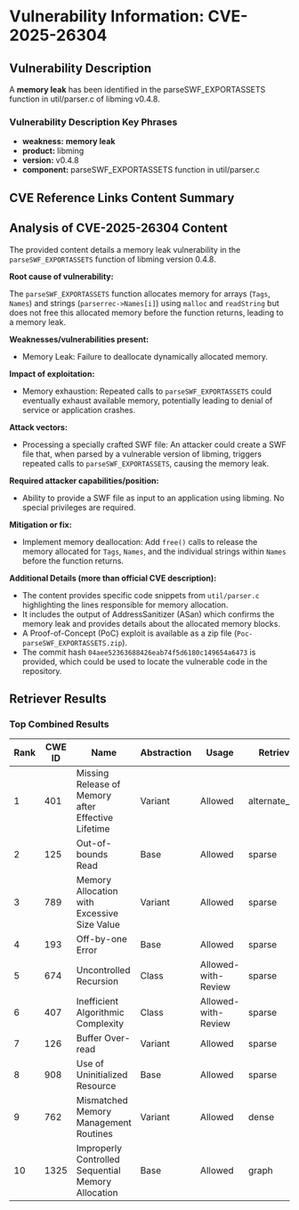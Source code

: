 # Vulnerability Information: CVE-2025-26304

## Vulnerability Description
A **memory leak** has been identified in the parseSWF_EXPORTASSETS function in util/parser.c of libming v0.4.8.

### Vulnerability Description Key Phrases
- **weakness:** **memory leak**
- **product:** libming
- **version:** v0.4.8
- **component:** parseSWF_EXPORTASSETS function in util/parser.c

## CVE Reference Links Content Summary
## Analysis of CVE-2025-26304 Content

The provided content details a memory leak vulnerability in the `parseSWF_EXPORTASSETS` function of libming version 0.4.8.

**Root cause of vulnerability:**

The `parseSWF_EXPORTASSETS` function allocates memory for arrays (`Tags`, `Names`) and strings (`parserrec->Names[i]`) using `malloc` and `readString` but does not free this allocated memory before the function returns, leading to a memory leak.

**Weaknesses/vulnerabilities present:**

*   Memory Leak: Failure to deallocate dynamically allocated memory.

**Impact of exploitation:**

*   Memory exhaustion: Repeated calls to `parseSWF_EXPORTASSETS` could eventually exhaust available memory, potentially leading to denial of service or application crashes.

**Attack vectors:**

*   Processing a specially crafted SWF file: An attacker could create a SWF file that, when parsed by a vulnerable version of libming, triggers repeated calls to `parseSWF_EXPORTASSETS`, causing the memory leak.

**Required attacker capabilities/position:**

*   Ability to provide a SWF file as input to an application using libming. No special privileges are required.

**Mitigation or fix:**

*   Implement memory deallocation: Add `free()` calls to release the memory allocated for `Tags`, `Names`, and the individual strings within `Names` before the function returns.

**Additional Details (more than official CVE description):**

*   The content provides specific code snippets from `util/parser.c` highlighting the lines responsible for memory allocation.
*   It includes the output of AddressSanitizer (ASan) which confirms the memory leak and provides details about the allocated memory blocks.
*   A Proof-of-Concept (PoC) exploit is available as a zip file (`Poc-parseSWF_EXPORTASSETS.zip`).
*   The commit hash `04aee52363688426eab74f5d6180c149654a6473` is provided, which could be used to locate the vulnerable code in the repository.

## Retriever Results

### Top Combined Results

| Rank | CWE ID | Name | Abstraction | Usage  | Retrievers | Individual Scores |
|------|--------|------|-------------|-------|------------|-------------------|
| 1 | 401 | Missing Release of Memory after Effective Lifetime | Variant | Allowed | alternate_terms | 1.000 |
| 2 | 125 | Out-of-bounds Read | Base | Allowed | sparse | 0.127 |
| 3 | 789 | Memory Allocation with Excessive Size Value | Variant | Allowed | sparse | 0.124 |
| 4 | 193 | Off-by-one Error | Base | Allowed | sparse | 0.119 |
| 5 | 674 | Uncontrolled Recursion | Class | Allowed-with-Review | sparse | 0.116 |
| 6 | 407 | Inefficient Algorithmic Complexity | Class | Allowed-with-Review | sparse | 0.115 |
| 7 | 126 | Buffer Over-read | Variant | Allowed | sparse | 0.111 |
| 8 | 908 | Use of Uninitialized Resource | Base | Allowed | sparse | 0.110 |
| 9 | 762 | Mismatched Memory Management Routines | Variant | Allowed | dense | 0.443 |
| 10 | 1325 | Improperly Controlled Sequential Memory Allocation | Base | Allowed | graph | 0.003 |

